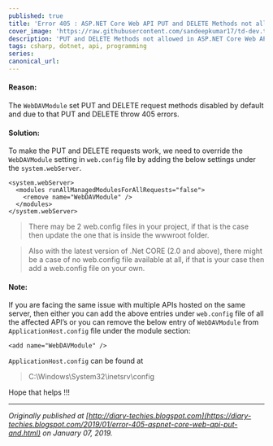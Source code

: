 ```yaml
---
published: true
title: 'Error 405 : ASP.NET Core Web API PUT and DELETE Methods not allowed'
cover_image: 'https://raw.githubusercontent.com/sandeepkumar17/td-dev.to/master/assets/blog-cover/net-core.png'
description: 'PUT and DELETE Methods not allowed in ASP.NET Core Web API (405 Error)'
tags: csharp, dotnet, api, programming
series:
canonical_url:
---
```


#### Reason:
The `WebDAVModule` set PUT and DELETE request methods disabled by default and due to that PUT and DELETE throw 405 errors.

#### Solution:
To make the PUT and DELETE requests work, we need to override the `WebDAVModule` setting in `web.config` file by adding the below settings under the `system.webServer`.

```
<system.webServer>
  <modules runAllManagedModulesForAllRequests="false">
    <remove name="WebDAVModule" />
  </modules>
</system.webServer>
```

> There may be 2 web.config files in your project, if that is the case then update the one that is inside the wwwroot folder.

> Also with the latest version of .Net CORE (2.0 and above), there might be a case of no web.config file available at all, if that is your case then add a web.config file on your own.

#### Note:
If you are facing the same issue with multiple APIs hosted on the same server, then either you can add the above entries under `web.config` file of all the affected API’s or you can remove the below entry of `WebDAVModule` from `ApplicationHost.config` file under the module section:

```
<add name="WebDAVModule" />
```

`ApplicationHost.config` can be found at

> C:\Windows\System32\inetsrv\config

Hope that helps !!!

---
_Originally published at [http://diary-techies.blogspot.com](https://diary-techies.blogspot.com/2019/01/error-405-aspnet-core-web-api-put-and.html) on 
January 07, 2019._
